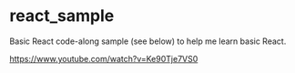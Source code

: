 # react_sample
Basic React code-along sample (see below) to help me learn basic React.


https://www.youtube.com/watch?v=Ke90Tje7VS0
